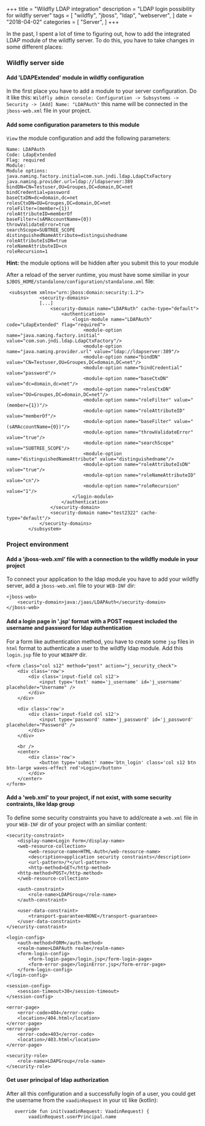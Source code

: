 +++
title = "Wildfly LDAP integration"
description = "LDAP login possibility for wildfly server"
tags = [
    "wildfly",
    "jboss",
    "ldap",
    "webserver",
]
date = "2018-04-02"
categories = [
    "Server",
]
+++

In the past, I spent a lot of time to figuring out, how to add the integrated LDAP module of the wildfly server. To do this, you have to take changes in some different places:

### Wildfly server side
#### Add 'LDAPExtended' module in wildfly configuration
In the first place you have to add a module to your server configuration. Do it like this: 
`Wildfly admin console: Configuration -> Subsystems -> Security -> [Add] Name: "LDAPAuth"` this name will be connected in the `jboss-web.xml` file in your project.

#### Add some configuration parameters to this module
`View` the module configuration and add the following parameters:

```
Name: LDAPAuth
Code: LdapExtended
Flag: required
Module:
Module options:
java.naming.factory.initial=com.sun.jndi.ldap.LdapCtxFactory
java.naming.provider.url=ldap://ldapserver:389
bindDN=CN=Testuser,OU=Groupes,DC=domain,DC=net
bindCredential=password
baseCtxDN=dc=domain,dc=net
rolesCtxDN=OU=Groupes,DC=domain,DC=net
roleFilter=(member={1})
roleAttributeID=memberOf
baseFilter=(sAMAccountName={0})
throwValidateError=true
searchScope=SUBTREE_SCOPE
distinguishedNameAttribute=distinguishedname
roleAttributeIsDN=true
roleNameAttributeID=cn
roleRecursion=1
```

**Hint:** the module options will be hidden after you submit this to your module

After a reload of the server runtime, you must have some similiar in your `$JBOS_HOME/standalone/configuration/standalone.xml` file:
```
 <subsystem xmlns="urn:jboss:domain:security:1.2">
            <security-domains>
            [...]
                <security-domain name="LDAPAuth" cache-type="default">
                    <authentication>
                        <login-module name="LDAPAuth" code="LdapExtended" flag="required">
                            <module-option name="java.naming.factory.initial" value="com.sun.jndi.ldap.LdapCtxFactory"/>
                            <module-option name="java.naming.provider.url" value="ldap://ldapserver:389"/>
                            <module-option name="bindDN" value="CN=Testuser,OU=Groupes,DC=domain,DC=net"/>
                            <module-option name="bindCredential" value="password"/>
                            <module-option name="baseCtxDN" value="dc=domain,dc=net"/>
                            <module-option name="rolesCtxDN" value="OU=Groupes,DC=domain,DC=net"/>
                            <module-option name="roleFilter" value="(member={1})"/>
                            <module-option name="roleAttributeID" value="memberOf"/>
                            <module-option name="baseFilter" value="(sAMAccountName={0})"/>
                            <module-option name="throwValidateError" value="true"/>
                            <module-option name="searchScope" value="SUBTREE_SCOPE"/>
                            <module-option name="distinguishedNameAttribute" value="distinguishedname"/>
                            <module-option name="roleAttributeIsDN" value="true"/>
                            <module-option name="roleNameAttributeID" value="cn"/>
                            <module-option name="roleRecursion" value="1"/>
                        </login-module>
                    </authentication>
                </security-domain>
                <security-domain name="test2322" cache-type="default"/>
            </security-domains>
        </subsystem>
```
 
### Project environment
#### Add a 'jboss-web.xml' file with a connection to the wildfly module in your project
To connect your application to the ldap module you have to add your wildfly server, add a `jboss-web.xml` file to your `WEB-INF` dir:
```
<jboss-web>
    <security-domain>java:/jaas/LDAPAuth</security-domain>
</jboss-web>
```

#### Add a login page in '.jsp' format with a POST request included the username and password for ldap authentication
For a form like authentication method, you have to create some `jsp` files in `html` format to authenticate a user to the wildfly ldap module. Add this `login.jsp` file to your `WEBAPP` dir.
```
<form class="col s12" method="post" action="j_security_check">
    <div class='row'>
        <div class='input-field col s12'>
            <input type='text' name='j_username' id='j_username' placeholder="Username" />
        </div>
    </div>

    <div class='row'>
        <div class='input-field col s12'>
            <input type='password' name='j_password' id='j_password' placeholder="Password" />
        </div>
    </div>

    <br />
    <center>
        <div class='row'>
            <button type='submit' name='btn_login' class='col s12 btn btn-large waves-effect red'>Login</button>
        </div>
    </center>
</form>
```

#### Add a 'web.xml' to your project, if not exist, with some security contraints, like ldap group
To define some security constraints you have to add/create a `web.xml` file in your `WEB-INF` dir of your project with an similiar content:
```
<security-constraint>
    <display-name>Login Form</display-name>
    <web-resource-collection>
        <web-resource-name>HTML-Auth</web-resource-name>
        <description>application security constraints</description>
        <url-pattern>/*</url-pattern>
        <http-method>GET</http-method>
    <http-method>POST</http-method>
    </web-resource-collection>

    <auth-constraint>
        <role-name>LDAPGroup</role-name>
    </auth-constraint>

    <user-data-constraint>
        <transport-guarantee>NONE</transport-guarantee>
    </user-data-constraint>
</security-constraint>

<login-config>
    <auth-method>FORM</auth-method>
    <realm-name>LDAPAuth realm</realm-name>
    <form-login-config>
        <form-login-page>/login.jsp</form-login-page>
        <form-error-page>/loginError.jsp</form-error-page>
    </form-login-config>
</login-config>

<session-config>
    <session-timeout>30</session-timeout>
</session-config>

<error-page>
    <error-code>404</error-code>
    <location>/404.html</location>
</error-page>
<error-page>
    <error-code>403</error-code>
    <location>/403.html</location>
</error-page>

<security-role>
    <role-name>LDAPGroup</role-name>
</security-role>
```

#### Get user principal of ldap authorization
After all this configuration and a successfully login of a user, you could get the username from the `vaadinRequest` in your `UI` like (kotlin): 
```
   override fun init(vaadinRequest: VaadinRequest) {
        vaadinRequest.userPrincipal.name
```

